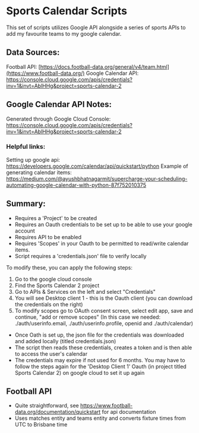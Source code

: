 # Sports Calendar Scripts

This set of scripts utilizes Google API alongside a series of sports APIs to add my favourite teams to my google calendar.

## Data Sources:
Football API: [https://docs.football-data.org/general/v4/team.html](https://www.football-data.org/)
Google Calendar API: https://console.cloud.google.com/apis/credentials?inv=1&invt=AblHHg&project=sports-calendar-2

## Google Calendar API Notes:
Generated through Google Cloud Console:
https://console.cloud.google.com/apis/credentials?inv=1&invt=AblHHg&project=sports-calendar-2

### Helpful links: 
Setting up google api: https://developers.google.com/calendar/api/quickstart/python
Example of generating calendar items: https://medium.com/@ayushbhatnagarmit/supercharge-your-scheduling-automating-google-calendar-with-python-87f752010375

## Summary:
- Requires a 'Project' to be created
- Requires an Oauth credentials to be set up to be able to use your google account
- Requires API to be enabled
- Requires 'Scopes' in your Oauth to be permitted to read/write calendar items.
- Script requires a 'credentials.json' file to verify locally

To modify these, you can apply the following steps:
1. Go to the google cloud console
2. Find the Sports Calendar 2 project
3. Go to APIs & Services on the left and select "Credentials"
4. You will see Desktop client 1 - this is the Oauth client (you can download the credentials on the right)
5. To modify scopes go to OAuth consent screen, select edit app, save and continue, "add or remove scopes" (In this case we needed: ./auth/userinfo.email, ./auth/userinfo.profile, openid and ./auth/calendar)

- Once Oath is set up, the json file for the credentials was downloaded and added locally (titled credentials.json)
- The script then reads these credentials, creates a token and is then able to access the user's calendar
- The credentials may expire if not used for 6 months. You may have to follow the steps again for the 'Desktop Client 1' Oauth (in project titled Sports Calendar 2) on google cloud to set it up again

## Football API
- Quite straightforward, see https://www.football-data.org/documentation/quickstart for api documentation
- Uses matches entity and teams entity and converts fixture times from UTC to Brisbane time
